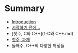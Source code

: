# Summary

* [Introduction](README.md)
* [시작하기 전에...](Preliminaries.md)
* [첫주, C와 C++](1-C와 C++.md)
* [첫주, 과제](1-assignment.md)
* 둘째주, C++의 다양한 특징들

